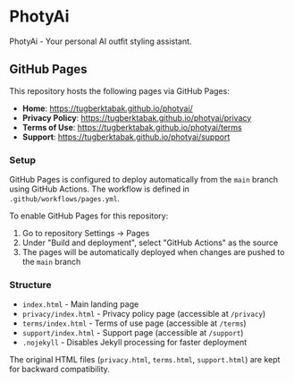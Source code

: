 # PhotyAi

PhotyAi - Your personal AI outfit styling assistant.

## GitHub Pages

This repository hosts the following pages via GitHub Pages:

- **Home**: https://tugberktabak.github.io/photyai/
- **Privacy Policy**: https://tugberktabak.github.io/photyai/privacy
- **Terms of Use**: https://tugberktabak.github.io/photyai/terms
- **Support**: https://tugberktabak.github.io/photyai/support

### Setup

GitHub Pages is configured to deploy automatically from the `main` branch using GitHub Actions. The workflow is defined in `.github/workflows/pages.yml`.

To enable GitHub Pages for this repository:

1. Go to repository Settings → Pages
2. Under "Build and deployment", select "GitHub Actions" as the source
3. The pages will be automatically deployed when changes are pushed to the `main` branch

### Structure

- `index.html` - Main landing page
- `privacy/index.html` - Privacy policy page (accessible at `/privacy`)
- `terms/index.html` - Terms of use page (accessible at `/terms`)
- `support/index.html` - Support page (accessible at `/support`)
- `.nojekyll` - Disables Jekyll processing for faster deployment

The original HTML files (`privacy.html`, `terms.html`, `support.html`) are kept for backward compatibility.

